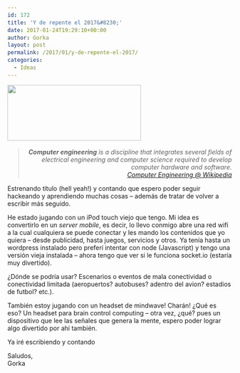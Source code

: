 ```yaml
---
id: 172
title: 'Y de repente el 2017&#8230;'
date: 2017-01-24T19:29:10+00:00
author: Gorka
layout: post
permalink: /2017/01/y-de-repente-el-2017/
categories:
  - Ideas
---
```

<img class="aligncenter size-medium wp-image-173" src="/wp-content/uploads/2017/01/Matrix_Reloaded_9-300x125.jpg" alt="" width="300" height="125" srcset="/wp-content/uploads/2017/01/Matrix_Reloaded_9-300x125.jpg 300w, /wp-content/uploads/2017/01/Matrix_Reloaded_9-768x320.jpg 768w, /wp-content/uploads/2017/01/Matrix_Reloaded_9.jpg 945w" sizes="(max-width: 300px) 100vw, 300px" />

> <p style="text-align: right;">
>   <em><b>Computer engineering</b> is a discipline that integrates several fields of electrical engineering and computer science required to develop computer hardware and software.<br /> <a href="https://en.wikipedia.org/wiki/Computer_engineering">Computer Engineering @ Wikipedia</a></em>
> </p>

<p style="text-align: left;">
  Estrenando título (hell yeah!) y contando que espero poder seguir hackeando y aprendiendo muchas cosas &#8211; además de tratar de volver a escribir más seguido.
</p>

<p style="text-align: left;">
  He estado jugando con un iPod touch viejo que tengo. Mi idea es convertirlo en un <em>server mobile</em>, es decir, lo llevo conmigo abre una red wifi a la cual cualquiera se puede conectar y les mando los contenidos que yo quiera &#8211; desde publicidad, hasta juegos, servicios y otros. Ya tenía hasta un wordpress instalado pero preferí intentar con node (Javascript) y tengo una versión vieja instalada &#8211; ahora tengo que ver si le funciona socket.io (estaría muy divertido).
</p>

<p style="text-align: left;">
  ¿Dónde se podría usar? Escenarios o eventos de mala conectividad o conectividad limitada (aeropuertos? autobuses? adentro del avion? estadios de futbol? etc.).
</p>

<p style="text-align: left;">
  También estoy jugando con un headset de mindwave! Charán! ¿Qué es eso? Un headset para brain control computing &#8211; otra vez, ¿qué? pues un dispositivo que lee las señales que genera la mente, espero poder lograr algo divertido por ahí también.
</p>

<p style="text-align: left;">
  Ya iré escribiendo y contando
</p>

<p style="text-align: left;">
  Saludos,<br /> Gorka
</p>
